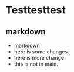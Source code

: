 # Testtesttest
## markdown
- markdown
- here is some changes. 
- here is more change
- this is not in main.